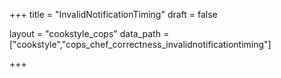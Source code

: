 +++
title = "InvalidNotificationTiming"
draft = false

layout = "cookstyle_cops"
data_path = ["cookstyle","cops_chef_correctness_invalidnotificationtiming"]

+++

<!-- The content of this page is automatically generated from the
cops_chef_correctness_invalidnotificationtiming.yml file in github.com/chef/cookstyle/blob/master/docs-chef-io/data/cookstyle/. -->
